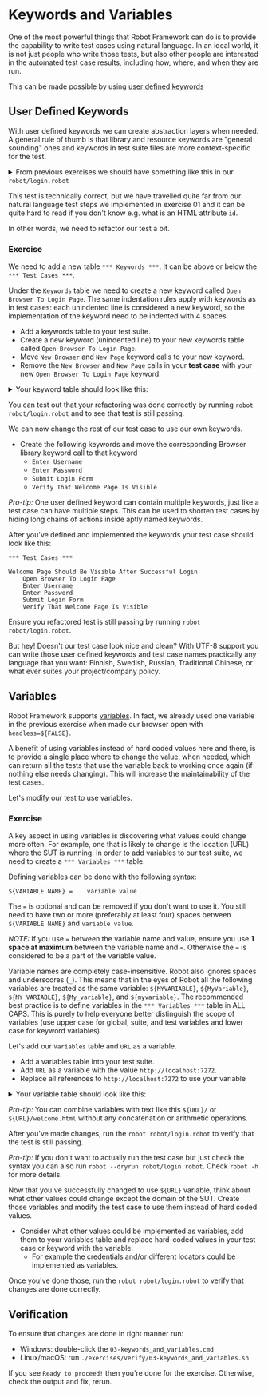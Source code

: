 # Keywords and Variables

One of the most powerful things that Robot Framework can do is to provide the capability to write test
cases using natural language. In an ideal world, it is not just people who write those tests, but also
other people are interested in the automated test case results, including how, where, and when they are
run.

This can be made possible by using
[user defined keywords](http://robotframework.org/robotframework/latest/RobotFrameworkUserGuide.html#creating-user-keywords)

## User Defined Keywords

With user defined keywords we can create abstraction layers when needed. A general rule of thumb is that
library and resource keywords are "general sounding" ones and keywords in test suite files are more
context-specific for the test.

<details>
    <summary>From previous exercises we should have something like this in our <code>robot/login.robot</code></summary>

```robot
*** Settings ***
Library    Browser

*** Test Cases ***

Welcome Page Should Be Visible After Successful Login
    New Browser    headless=${FALSE}
    New Page    http://localhost:7272
    Fill Text    id=username_field    demo
    Fill Secret    id=password_field    mode
    Click    id=login_button
    Get Text    body    contains    Welcome Page
    Get Url    ==    http://localhost:7272/welcome.html
    Get Title    ==    Welcome Page
```

</details>

This test is technically correct, but we have travelled quite far from our natural language test steps
we implemented in exercise 01 and it can be quite hard to read if you don't know e.g. what is an HTML
attribute `id`.

In other words, we need to refactor our test a bit.

### Exercise

We need to add a new table `*** Keywords ***`. It can be above or below the `*** Test Cases ***`.

Under the `Keywords` table we need to create a new keyword called `Open Browser To Login Page`. The
same indentation rules apply with keywords as in test cases: each unindented line is considered a new
keyword, so the implementation of the keyword need to be indented with 4 spaces.

- Add a keywords table to your test suite.
- Create a new keyword (unindented line) to your new keywords table called `Open Browser To Login Page`.
- Move `New Browser` and `New Page` keyword calls to your new keyword.
- Remove the `New Browser` and `New Page` calls in your **test case** with your new `Open Browser To Login Page` keyword.

<details>
    <summary>Your keyword table should look like this:</summary>

```robot
*** Keywords ***

Open Browser To Login Page
    New Browser    headless=${FALSE}
    New Page    http://localhost:7272
```

</details>

You can test out that your refactoring was done correctly by running `robot robot/login.robot` and
to see that test is still passing.

We can now change the rest of our test case to use our own keywords.

- Create the following keywords and move the corresponding Browser library keyword call to that keyword
    - `Enter Username`
    - `Enter Password`
    - `Submit Login Form`
    - `Verify That Welcome Page Is Visible`

*Pro-tip:* One user defined keyword can contain multiple keywords, just like a test case can have
multiple steps. This can be used to shorten test cases by hiding long chains of actions inside aptly
named keywords.

After you've defined and implemented the keywords your test case should look like this:

```robot
*** Test Cases ***

Welcome Page Should Be Visible After Successful Login
    Open Browser To Login Page
    Enter Username
    Enter Password
    Submit Login Form
    Verify That Welcome Page Is Visible
```

Ensure you refactored test is still passing by running `robot robot/login.robot`.

But hey! Doesn't our test case look nice and clean? With UTF-8 support you can write those user defined
keywords and test case names practically any language that you want: Finnish, Swedish, Russian, Traditional
Chinese, or what ever suites your project/company policy.

## Variables

Robot Framework supports [variables](http://robotframework.org/robotframework/latest/RobotFrameworkUserGuide.html#variables).
In fact, we already used one variable in the previous exercise when made our browser open with `headless=${FALSE}`.

A benefit of using variables instead of hard coded values here and there, is to provide a single place
where to change the value, when needed, which can return all the tests that use the variable back to
working once again (if nothing else needs changing). This will increase the maintainability of the test
cases.

Let's modify our test to use variables.

### Exercise

A key aspect in using variables is discovering what values could change more often. For example, one
that is likely to change is the location (URL) where the SUT is running. In order to add variables to our
test suite, we need to create a `*** Variables ***` table.

Defining variables can be done with the following syntax:

```robot
${VARIABLE NAME} =    variable value
```

The `=` is optional and can be removed if you don't want to use it. You still need to have two or more
(preferably at least four) spaces between `${VARIABLE NAME}` and `variable value`.

*NOTE:* If you use `=` between the variable name and value, ensure you use **1 space at maximum** between the
variable name and `=`. Otherwise the `=` is considered to be a part of the variable value.

Variable names are completely
case-insensitive. Robot also ignores spaces and underscores (`_`). This means that in the eyes of Robot
all the following variables are treated as the same variable:
`${MYVARIABLE}`, `${MyVariable}`, `${MY VARIABLE}`, `${My_variable}`, and `${myvariable}`.
The recommended best practice is to define variables in the `*** Variables ***`
table in ALL CAPS. This is purely to help everyone better distinguish the scope of variables (use upper
case for global, suite, and test variables and lower case for keyword variables).

Let's add our `Variables` table and `URL` as a variable.

- Add a variables table into your test suite.
- Add `URL` as a variable with the value `http://localhost:7272`.
- Replace all references to `http://localhost:7272` to use your variable

<details>
    <summary>Your variable table should look like this:</summary>

```robot
*** Variables ***
${URL} =    http://localhost:7272
```

</details>

*Pro-tip:* You can combine variables with text like this `${URL}/` or `${URL}/welcome.html` without
any concatenation or arithmetic operations.

After you've made changes, run the `robot robot/login.robot` to verify that the test is still passing.

*Pro-tip:* If you don't want to actually run the test case but just check the syntax you can also run
`robot --dryrun robot/login.robot`. Check `robot -h` for more details.

Now that you've successfully changed to use `${URL}` variable, think about what other values could
change except the domain of the SUT. Create those variables and modify the test case to use them instead
of hard coded values.

- Consider what other values could be implemented as variables, add them to your variables table and
replace hard-coded values in your test case or keyword with the variable.
    - For example the credentials and/or different locators could be implemented as variables.

Once you've done those, run the `robot robot/login.robot` to verify that changes are done correctly.

## Verification

To ensure that changes are done in right manner run:

- Windows: double-click the `03-keywords_and_variables.cmd`
- Linux/macOS: run `./exercises/verify/03-keywords_and_variables.sh`

If you see `Ready to proceed!` then you're done for the exercise. Otherwise, check the output and fix, rerun.
